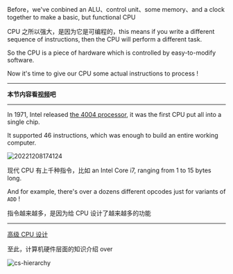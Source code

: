 
Before，we've conbined an ALU、control unit、some memory、and a clock together to make a basic, but functional CPU

CPU 之所以强大，是因为它是可编程的，this means if you write a different sequence of instructions, then the CPU will perform a different task.

So the CPU is a piece of hardware which is controlled by easy-to-modify software.

Now it's time to give our CPU some actual instructions to process !

---

**本节内容看[视频](https://www.bilibili.com/video/BV1EW411u7th?p=8)吧**

---

In 1971, Intel released [the 4004 processor](https://en.wikipedia.org/wiki/Intel_4004), it was the first CPU put all into a single chip.

It supported 46 instructions, which was enough to build an entire working computer.

![20221208174124](https://aliyun-oss-lpj.oss-cn-qingdao.aliyuncs.com/images/by-clipboard/20221208174124.png)

现代 CPU 有上千种指令，比如 an Intel Core i7, ranging from 1 to 15 bytes long.

And for example, there's over a dozens different opcodes just for variants of `ADD` !

指令越来越多，是因为给 CPU 设计了越来越多的功能

---

[高级 CPU 设计](https://www.bilibili.com/video/BV1EW411u7th?p=9)

至此，计算机硬件层面的知识介绍 over

![cs-hierarchy](https://aliyun-oss-lpj.oss-cn-qingdao.aliyuncs.com/images/mass/cs-hierarchy.jpg)

